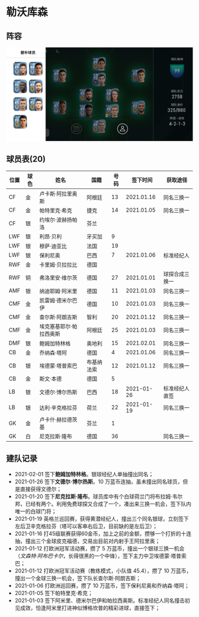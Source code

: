 # 勒沃库森

## 阵容
![勒沃库森 18 人大名单](/img/squad-leverkusen.jpg)

## 球员表(20)

位置|球色|姓名|国籍|号码|签下时间|获取途径
----|----|----|----|-----|-------|--------
CF|金|卢卡斯·阿拉里奥斯|阿根廷|13|2021.01.16|同名三换一
CF|金|帕特里克·希克|捷克|14|2021.01.05|同名三换一
CF|银|约埃尔·波赫扬帕洛|芬兰|||
LWF|银|利昂·贝利|牙买加|9||
LWF|银|穆萨·迪亚比|法国|19||
LWF|银|保利尼奥|巴西|7|2021.01.06|标准经纪人
RWF|金|卡里姆·贝拉拉比|德国|||
RWF|铜|弗洛里安·维尔茨|德国|27|2021.01.01|球探合成三换一
AMF|银|纳迪耶姆·阿米里|德国|11|2021.01.03|同名三换一
CMF|金|凯雷姆·德米尔巴伊|德国|10|2021.01.03|同名三换一
CMF|金|查尔斯·阿朗吉斯|智利|20|2021.01.12|同名三换一
CMF|金|埃克塞基耶尔·帕拉西奥斯|阿根廷|25|2021.01.03|同名三换一
DMF|银|鲍姆加特林格|奥地利|15|2021.02.01|同名三换一
CB|金|乔纳森·塔阿|德国|4|2021.01.06|同名三换一
CB|银|埃德蒙·塔普索巴|布基纳法索|12|2021.01.12|同名三换一
CB|金|斯文·本德|德国|5||
LB|银|文德尔·博尔热斯|巴西|18|2021-01-26|标准经纪人直签
LB|银|达利·辛克格拉芬|荷兰|22|2021-01-19|同名三换一
GK|金|卢卡什·赫拉德茨基|芬兰|1||
GK|白|尼克拉斯·隆布|德国|36||同名三换一

## 建队记录

- 2021-02-01 签下**鲍姆加特林格**。银球经纪人单抽撞出同名；
- 2021-01-26 签下**文德尔·博尔热斯**。10 万蓝币连抽，虽未撞出同名球员，但是直接获得文德尔；
- 2021-01-20 签下**尼克拉斯·隆布**。球员库中有个白球荷兰门将布拉姆·韦尔邦，已经有两个。利用免费球探又合成了一个，凑出来三换一机会，签下队内唯一的白球门将；
- 2021-01-19 英格兰巡回赛，获得黄潜经纪人，撞出三个同名银球，立刻签下左后卫辛克格拉芬（塔可以客串右后卫，目前缺的是左后卫）；
- 2021-01-16 打45级联赛获得60金币，加上之前的金额，攒够一个打折的十连抽，撞出三个金球皮克福德，交易出目前对内射手王阿拉里奥；
- 2021-01-12 打欧洲冠军活动赛，攒了 5 万蓝币，撞出一个银球三换一机会（_文森特·阿布巴卡尔_，长得很黑的一个中锋），签下主力中卫埃德蒙·塔普索巴；
- 2021-01-12 打欧洲冠军活动赛（教练模式，小队值 45.4），攒了 10 万蓝币，撞出一个金球三换一机会，签下队长查尔斯·阿朗吉斯；
- 2021-01-06 打欧洲巡回赛，攒了 10 万蓝币，签下保利尼奥和乔纳森·塔阿；
- 2021-01-05 签下帕特里克·希克；
- 2021-01-03 签下阿米里、德米尔巴伊和帕拉西奥斯。标准经纪人同名撞击初见成效，恰逢阿米里打进神似博格坎普的精彩进球，直接签下；
